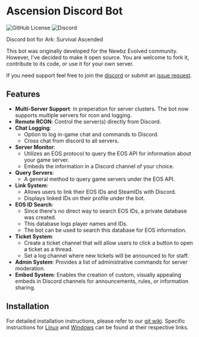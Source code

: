 # Ascension Discord Bot
![GitHub License](https://img.shields.io/github/license/dkoz/ascension-bot?style=flat-square) ![Discord](https://img.shields.io/discord/1009881575187566632?style=flat-square&label=support)

Discord bot for Ark: Survival Ascended

This bot was originally developed for the Newbz Evolved community. However, I've decided to make it open source. You are welcome to fork it, contribute to its code, or use it for your own server.

If you need support feel free to join the [discord](https://discord.gg/3HUq8cJSrX) or submit an [issue request](https://github.com/dkoz/ascension-bot/issues).

## Features
- **Multi-Server Support**: In preperation for server clusters. The bot now supports multiple servers for rcon and logging.
- **Remote RCON**: Control the server(s) directly from Discord.
- **Chat Logging**: 
  - Option to log in-game chat and commands to Discord.
  - Cross chat from discord to all servers.
- **Server Monitor**: 
  - Utilizes an EOS protocol to query the EOS API for information about your game server.
  - Embeds the information in a Discord channel of your choice.
- **Query Servers**: 
  - A general method to query game servers under the EOS API.
- **Link System**: 
  - Allows users to link their EOS IDs and SteamIDs with Discord.
  - Displays linked IDs on their profile under the bot.
- **EOS ID Search**: 
  - Since there's no direct way to search EOS IDs, a private database was created.
  - This database logs player names and IDs.
  - The bot can be used to search this database for EOS information.
- **Ticket System**:
  - Create a ticket channel that will allow users to click a button to open a ticket as a thread.
  - Set a log channel where new tickets will be announced to for staff.
- **Admin System**: Provides a list of administrative commands for server moderation.
- **Embed System**: Enables the creation of custom, visually appealing embeds in Discord channels for announcements, rules, or information sharing.

## Installation
For detailed installation instructions, please refer to our [git wiki](https://github.com/dkoz/ascension-bot/wiki). Specific instructions for [Linux](https://github.com/dkoz/ascension-bot/wiki/Linux-Installation) and [Windows](https://github.com/dkoz/ascension-bot/wiki/Windows-Installation) can be found at their respective links.